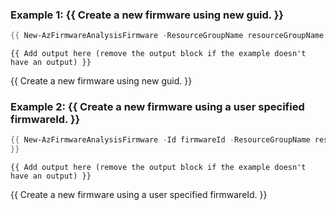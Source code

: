 ### Example 1: {{ Create a new firmware using new guid. }}
```powershell
{{ New-AzFirmwareAnalysisFirmware -ResourceGroupName resourceGroupName -WorkspaceName workspaceName -Description description -FileSize 1  -FileName fileName -Vendor vendor -Model model -Version version }}
```

```output
{{ Add output here (remove the output block if the example doesn't have an output) }}
```

{{ Create a new firmware using new guid. }}

### Example 2: {{ Create a new firmware using a user specified firmwareId. }}
```powershell
{{ New-AzFirmwareAnalysisFirmware -Id firmwareId -ResourceGroupName resourceGroupName -WorkspaceName workspaceName -Description description -FileSize 1  -FileName fileName -Vendor vendor -Model model -Version version
}}
```

```output
{{ Add output here (remove the output block if the example doesn't have an output) }}
```

{{ Create a new firmware using a user specified firmwareId. }}

